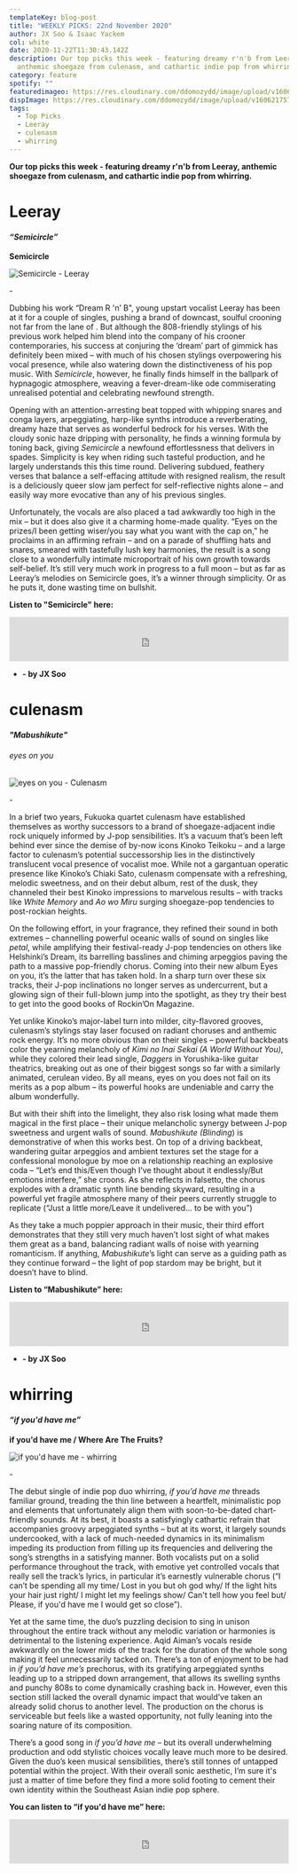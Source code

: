 ```yaml
---
templateKey: blog-post
title: "WEEKLY PICKS: 22nd November 2020"
author: JX Soo & Isaac Yackem
col: white
date: 2020-11-22T11:30:43.142Z
description: Our top picks this week - featuring dreamy r'n'b from Leeray,
  anthemic shoegaze from culenasm, and cathartic indie pop from whirring.
category: feature
spotify: ""
featuredimageo: https://res.cloudinary.com/ddomozydd/image/upload/v1606217580/banner_gls5po.jpg
dispImage: https://res.cloudinary.com/ddomozydd/image/upload/v1606217579/cardz_wxxue5.jpg
tags:
  - Top Picks
  - Leeray
  - culenasm
  - whirring
---
```

**Our top picks this week - featuring dreamy r'n'b from Leeray, anthemic shoegaze from culenasm, and cathartic indie pop from whirring.**

# Leeray

#### ***“Semicircle”***

**Semicircle**

![Semicircle - Leeray](https://res.cloudinary.com/ddomozydd/image/upload/v1606217663/Leeray800_nbmswl.jpg "Semicircle - Leeray")

\-

Dubbing his work “Dream R 'n’ B", young upstart vocalist Leeray has been at it for a couple of singles, pushing a brand of downcast, soulful crooning not far from the lane of . But although the 808-friendly stylings of his previous work helped him blend into the company of his crooner contemporaries, his success at conjuring the ‘dream’ part of gimmick has definitely been mixed – with much of his chosen stylings overpowering his vocal presence, while also watering down the distinctiveness of his pop music. With *Semicircle*, however, he finally finds himself in the ballpark of hypnagogic atmosphere, weaving a fever-dream-like ode commiserating unrealised potential and celebrating newfound strength.

Opening with an attention-arresting beat topped with whipping snares and conga layers, arpeggiating, harp-like synths introduce a reverberating, dreamy haze that serves as wonderful bedrock for his verses. With the cloudy sonic haze dripping with personality, he finds a winning formula by toning back, giving *Semicircle* a newfound effortlessness that delivers in spades. Simplicity is key when riding such tasteful production, and he largely understands this this time round. Delivering subdued, feathery verses that balance a self-effacing attitude with resigned realism, the result is a deliciously queer slow jam perfect for self-reflective nights alone – and easily way more evocative than any of his previous singles.  

Unfortunately, the vocals are also placed a tad awkwardly too high in the mix – but it does also give it a charming home-made quality. “Eyes on the prizes/I been getting wiser/you say what you want with the cap on,” he proclaims in an affirming refrain – and on a parade of shuffling hats and snares, smeared with tastefully lush key harmonies, the result is a song close to a wonderfully intimate microportrait of his own growth towards self-belief. It’s still very much work in progress to a full moon – but as far as Leeray’s melodies on Semicircle goes, it’s a winner through simplicity. Or as he puts it, done wasting time on bullshit.

**Listen to "Semicircle" here:**

<iframe src="https://open.spotify.com/embed/track/1rczAooJEgjtLYfLoMnbeZ" width="100%" height="80" frameborder="0" allowtransparency="true" allow="encrypted-media"></iframe>

* **\- by JX Soo**

# culenasm

#### ***"Mabushikute"***

###### eyes on you

![eyes on you - Culenasm](https://res.cloudinary.com/ddomozydd/image/upload/v1606217663/culenasm800_htsufo.jpg "eyes on you - Culenasm")

\-

In a brief two years, Fukuoka quartet culenasm have established themselves as worthy successors to a brand of shoegaze-adjacent indie rock uniquely informed by J-pop sensibilities. It’s a vacuum that’s been left behind ever since the demise of by-now icons Kinoko Teikoku – and a large factor to culenasm’s potential successorship lies in the distinctively translucent vocal presence of vocalist moe. While not a gargantuan operatic presence like Kinoko’s Chiaki Sato, culenasm compensate with a refreshing, melodic sweetness, and on their debut album, rest of the dusk, they channeled their best Kinoko impressions to marvelous results – with tracks like *White Memory* and *Ao wo Miru* surging shoegaze-pop tendencies to post-rockian heights.  

On the following effort, in your fragrance, they refined their sound in both extremes – channelling powerful oceanic walls of sound on singles like *petal*, while amplifying their festival-ready J-pop tendencies on others like Helshinki’s Dream, its barrelling basslines and chiming arpeggios paving the path to a massive pop-friendly chorus. Coming into their new album Eyes on you, it’s the latter that has taken hold. In a sharp turn over these six tracks, their J-pop inclinations no longer serves as undercurrent, but a glowing sign of their full-blown jump into the spotlight, as they try their best to get into the good books of Rockin’On Magazine. 

Yet unlike Kinoko’s major-label turn into milder, city-flavored grooves, culenasm’s stylings stay laser focused on radiant choruses and anthemic rock energy. It’s no more obvious than on their singles – powerful backbeats color the yearning melancholy of *Kimi no Inai Sekai (A World Without You)*, while they colored their lead single, *Daggers* in Yorushika-like guitar theatrics, breaking out as one of their biggest songs so far with a similarly animated, cerulean video. By all means, eyes on you does not fail on its merits as a pop album – its powerful hooks are undeniable and carry the album wonderfully. 

But with their shift into the limelight, they also risk losing what made them magical in the first place – their unique melancholic synergy between J-pop sweetness and urgent walls of sound. *Mabushikute (Blinding*) is demonstrative of when this works best. On top of a driving backbeat, wandering guitar arpeggios and ambient textures set the stage for a confessional monologue by moe on a relationship reaching an explosive coda – “Let’s end this/Even though I’ve thought about it endlessly/But emotions interfere,” she croons. As she reflects in falsetto, the chorus explodes with a dramatic synth line bending skyward, resulting in a powerful yet fragile atmosphere many of their peers currently struggle to replicate (“Just a little more/Leave it undelivered… to be with you”)

As they take a much poppier approach in their music, their third effort demonstrates that they still very much haven’t lost sight of what makes them great as a band, balancing radiant walls of noise with yearning romanticism. If anything, *Mabushikute*’s light can serve as a guiding path as they continue forward – the light of pop stardom may be bright, but it doesn’t have to blind.

**Listen to “Mabushikute” here:**

<iframe src="https://open.spotify.com/embed/track/50mNiIvaBdeUNodw6ayTTD" width="100%" height="80" frameborder="0" allowtransparency="true" allow="encrypted-media"></iframe>

* **\- by JX Soo**

# whirring

#### ***“if you'd have me”***

**if you'd have me / Where Are The Fruits?**

![if you'd have me - whirring](https://res.cloudinary.com/ddomozydd/image/upload/v1606217663/whirring800_reeykj.jpg "if you'd have me - whirring")

\-

The debut single of indie pop duo whirring, *if you’d have me* threads familiar ground, treading the thin line between a heartfelt, minimalistic pop and elements that unfortunately align them with soon-to-be-dated chart-friendly sounds. At its best, it boasts a satisfyingly cathartic refrain that accompanies groovy arpeggiated synths – but at its worst, it largely sounds undercooked, with a lack of much-needed dynamics in its minimalism impeding its production from filling up its frequencies and delivering the song’s strengths in a satisfying manner. Both vocalists put on a solid performance throughout the track, with emotive yet controlled vocals that really sell the track’s lyrics, in particular it’s earnestly vulnerable chorus (“I can’t be spending all my time/ Lost in you but oh god why/ If the light hits your hair just right/ I might let my feelings show/ Can't tell how you feel but/ Plеase, if you'd have me I would gеt so close”). 

Yet at the same time, the duo’s puzzling decision to sing in unison throughout the entire track without any melodic variation or harmonies is detrimental to the listening experience. Aqid Aiman’s vocals reside awkwardly on the lower mids of the track for the duration of the whole song making it feel unnecessarily tacked on. There’s a ton of enjoyment to be had in *if you’d have me’s* prechorus, with its gratifying arpeggiated synths leading up to a stripped down arrangement, that allows its swelling synths and punchy 808s to come dynamically crashing back in. However, even this section still lacked the overall dynamic impact that would’ve taken an already solid chorus to another level. The production on the chorus is serviceable but feels like a wasted opportunity, not fully leaning into the soaring nature of its composition.

There’s a good song in *if you’d have me* – but its overall underwhelming production and odd stylistic choices vocally leave much more to be desired. Given the duo’s keen musical sensibilities, there’s still tonnes of untapped potential within the project. With their overall sonic aesthetic, I’m sure it's just a matter of time before they find a more solid footing to cement their own identity within the Southeast Asian indie pop sphere.

**You can listen to “if you'd have me” here:**

<iframe src="https://open.spotify.com/embed/track/0YRm5Kbyhg0u9O38pBhC8X" width="100%" height="80" frameborder="0" allowtransparency="true" allow="encrypted-media"></iframe>